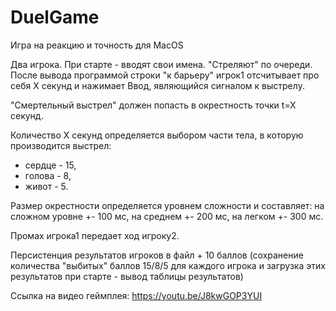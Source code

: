# DuelGame

Игра на реакцию и точность для MacOS

Два игрока. При старте - вводят свои имена.
"Стреляют" по очереди.
После вывода программой строки "к барьеру" игрок1 отсчитывает про себя X секунд и нажимает Ввод, являющийся сигналом к выстрелу.
     
"Смертельный выстрел" должен попасть в окрестность точки t=X секунд.
     
Количество X секунд определяется выбором части тела, в которую производится выстрел:
    
  - сердце - 15,
  - голова - 8,
  - живот - 5.
     
Размер окрестности определяется уровнем сложности и составляет:
на сложном уровне +\- 100 мс,
на среднем +\- 200 мс,
на легком +\- 300 мс.

Промах игрока1 передает ход игроку2.

Персистенция результатов игроков в файл + 10 баллов 
(сохранение количества "выбитых" баллов 15/8/5 для каждого игрока и загрузка этих результатов при старте - вывод таблицы результатов)

Ссылка на видео геймплея:
https://youtu.be/J8kwGOP3YUI
